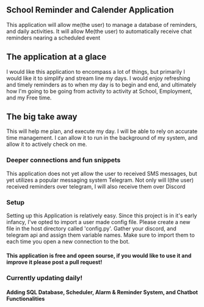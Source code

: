 ## School Reminder and Calender Application

This application will allow me(the user) to manage a database of reminders, and daily activities. It will allow Me(the user) to automatically receive chat reminders nearing a scheduled event


## The application at a glace

I would like this application to encompass a lot of things, but primarily I would like it to simplify and stream line my days. I would enjoy refreshing and timely reminders as to when my day is to begin and end, and ultimately how I'm going to be going from activity to activity at School, Employment, and my Free time.

## The big take away

This will help me plan, and execute my day. I will be able to rely on accurate time management. I can allow it to run in the background of my system, and allow it to actively check on me.

### Deeper connections and fun snippets

This application does not yet allow the user to received SMS messages,
but yet utilizes a popular messaging system Telegram. Not only will I(the user) received reminders over telegram, I will also receive them over Discord

### Setup

Setting up this Application is relatively easy. Since this project is in it's early infancy, I've opted to import a user made config file. Please create a new file in the host directory called 'config.py'. Gather your discord, and telegram api and assign them variable names. Make sure to import them to each time you open a new connection to the bot. 

####

#### This application is free and opeen sourse, if you would like to use it and improve it please post a pull request!

### Currently updating daily! 
#### Adding SQL Database, Scheduler, Alarm & Reminder System, and Chatbot Functionalities